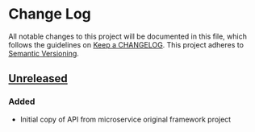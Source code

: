 # Change Log
All notable changes to this project will be documented in this file, which follows the guidelines
on [Keep a CHANGELOG](http://keepachangelog.com/). This project adheres to
[Semantic Versioning](http://semver.org/).

## [Unreleased]

### Added
- Initial copy of API from microservice original framework project

[Unreleased]: https://github.com/CJSCommonPlatform/framework-api/commits
